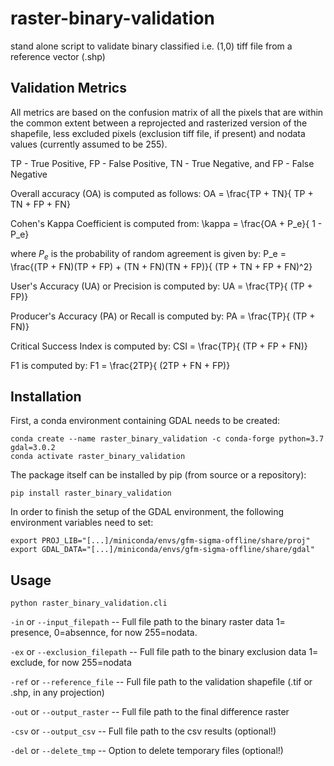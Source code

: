 # raster-binary-validation
stand alone script to validate binary classified i.e. (1,0) tiff file from a reference vector (.shp)

## Validation Metrics
All metrics are based on the confusion matrix of all the pixels that are within the common extent between a reprojected 
and rasterized version of the shapefile, less excluded pixels (exclusion tiff file, if present) and 
nodata values (currently assumed to be 255).

TP - True Positive, FP - False Positive, TN - True Negative, and FP - False Negative 

Overall accuracy (OA) is computed as follows:
OA = \frac{TP + TN}{ TP + TN + FP + FN}

Cohen's Kappa Coefficient is computed from:
\kappa = \frac{OA + P_e}{ 1 - P_e}

where ${P_e}$ is the probability of random agreement is given by:
P_e = \frac{(TP + FN)(TP + FP) + (TN + FN)(TN + FP)}{ (TP + TN + FP + FN)^2}

User's Accuracy (UA) or Precision is computed by:
UA = \frac{TP}{ (TP + FP)}

Producer's Accuracy (PA) or Recall is computed by:
PA = \frac{TP}{ (TP + FN)}

Critical Success Index is computed by:
CSI = \frac{TP}{ (TP + FP + FN)}

F1 is computed by:
F1 = \frac{2TP}{ (2TP + FN + FP)}

## Installation
First, a conda environment containing GDAL needs to be created:

    conda create --name raster_binary_validation -c conda-forge python=3.7 gdal=3.0.2
    conda activate raster_binary_validation
    
The package itself can be installed by pip (from source or a repository):
    
    pip install raster_binary_validation

In order to finish the setup of the GDAL environment, the following environment variables need to set:

    export PROJ_LIB="[...]/miniconda/envs/gfm-sigma-offline/share/proj"
    export GDAL_DATA="[...]/miniconda/envs/gfm-sigma-offline/share/gdal"

## Usage

`python raster_binary_validation.cli`

`-in` or `--input_filepath` -- Full file path to the binary raster data 1= presence, 0=absennce, for now 255=nodata.

`-ex` or `--exclusion_filepath` -- Full file path to the binary exclusion data 1= exclude, 
for now 255=nodata

`-ref` or `--reference_file` -- Full file path to the validation shapefile (.tif or .shp, in any projection)

`-out` or `--output_raster` -- Full file path to the final difference raster

`-csv` or `--output_csv` -- Full file path to the csv results (optional!)

`-del` or `--delete_tmp` -- Option to delete temporary files (optional!)